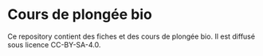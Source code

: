 # Cours de plongée bio

Ce repository contient des fiches et des cours de plongée bio. 
Il est diffusé sous licence CC-BY-SA-4.0.
